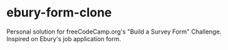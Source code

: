 # ebury-form-clone
Personal solution for freeCodeCamp.org's "Build a Survey Form" Challenge. Inspired on Ebury's job application form.
